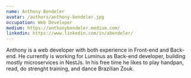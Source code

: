 ```yaml
---
name: Anthony Bendeler
avatar: /authors/anthony-bendeler.jpg
occupation: Web Developer
medium: https://anthonybendeler.medium.com/
linkedin: https://www.linkedin.com/in/abendeler/
---
```


Anthony is a web developer with both experience in Front-end and Back-end. He currently is working for Luminus as Back-end developer, building mostly microservices in NestJs. In his free time he likes to play handpan, read, do strenght training, and dance Brazilian Zouk.
